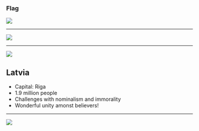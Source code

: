 ### Flag

![](https://upload.wikimedia.org/wikipedia/commons/8/84/Flag_of_Latvia.svg)

---

![](https://upload.wikimedia.org/wikipedia/commons/3/32/EU-Latvia.svg)

---

![](https://res.cloudinary.com/kiekies/image/upload/v1631469138/ccw/ps2ijckgwilbkz46tb8c.jpg)

## Latvia

- Capital: Riga
- 1.9 million people
- Challenges with nominalism and immorality
- Wonderful unity amonst believers!

---

![](https://player.vimeo.com/video/71438145)
